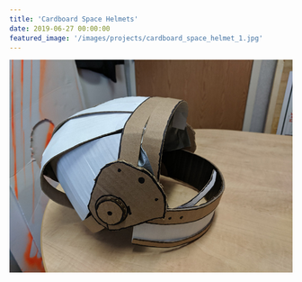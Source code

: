 ```yaml
---
title: 'Cardboard Space Helmets'
date: 2019-06-27 00:00:00
featured_image: '/images/projects/cardboard_space_helmet_1.jpg'
---
```


![](/images/projects/cardboard_space_helmet_1.jpg)
